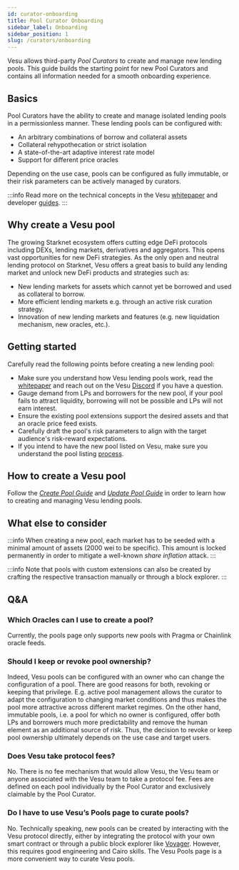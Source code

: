 ```yaml
---
id: curator-onboarding
title: Pool Curator Onboarding
sidebar_label: Onboarding
sidebar_position: 1
slug: /curators/onboarding
---
```



Vesu allows third-party _Pool Curators_ to create and manage new lending pools. This guide builds the starting point for new Pool Curators and contains all information needed for a smooth onboarding experience.

## Basics

Pool Curators have the ability to create and manage isolated lending pools in a permissionless manner. These lending pools can be configured with:

- An arbitrary combinations of borrow and collateral assets
- Collateral rehypothecation or strict isolation
- A state-of-the-art adaptive interest rate model
- Support for different price oracles

Depending on the use case, pools can be configured as fully immutable, or their risk parameters can be actively managed by curators.

:::info
Read more on the technical concepts in the Vesu [whitepaper](../explore/whitepaper) and developer [guides](../dev-guides/architecture).
:::

## Why create a Vesu pool

The growing Starknet ecosystem offers cutting edge DeFi protocols including DEXs, lending markets, derivatives and aggregators. This opens vast opportunities for new DeFi strategies. As the only open and neutral lending protocol on Starknet, Vesu offers a great basis to build any lending market and unlock new DeFi products and strategies such as:

- New lending markets for assets which cannot yet be borrowed and used as collateral to borrow.
- More efficient lending markets e.g. through an active risk curation strategy.
- Innovation of new lending markets and features (e.g. new liquidation mechanism, new oracles, etc.).

## Getting started

Carefully read the following points before creating a new lending pool:

- Make sure you understand how Vesu lending pools work, read the [whitepaper](../explore/whitepaper) and reach out on the Vesu [Discord](https://discord.gg/G9Gxgujj8T) if you have a question.
- Gauge demand from LPs and borrowers for the new pool, if your pool fails to attract liquidity, borrowing will not be possible and LPs will not earn interest.
- Ensure the existing pool extensions support the desired assets and that an oracle price feed exists.
- Carefully draft the pool's risk parameters to align with the target audience's risk-reward expectations.
- If you intend to have the new pool listed on Vesu, make sure you understand the pool listing [process](./listing).

## How to create a Vesu pool

Follow the [_Create Pool Guide_](../user-guides/create-pool-guide) and [_Update Pool Guide_](../user-guides/manage-pool-guide) in order to learn how to creating and managing Vesu lending pools.

## What else to consider

:::info
When creating a new pool, each market has to be seeded with a minimal amount of assets (2000 wei to be specific). This amount is locked permanently in order to mitigate a well-known _share inflation_ attack.
:::

:::info
Note that pools with custom extensions can also be created by crafting the respective transaction manually or through a block explorer.
:::

## Q&A

### Which Oracles can I use to create a pool?

Currently, the pools page only supports new pools with Pragma or Chainlink oracle feeds.

### Should I keep or revoke pool ownership?

Indeed, Vesu pools can be configured with an owner who can change the configuration of a pool. There are good reasons for both, revoking or keeping that privilege. E.g. active pool management allows the curator to adapt the configuration to changing market conditions and thus makes the pool more attractive across different market regimes. On the other hand, immutable pools, i.e. a pool for which no owner is configured, offer both LPs and borrowers much more predictability and remove the human element as an additional source of risk. Thus, the decision to revoke or keep pool ownership ultimately depends on the use case and target users.

### Does Vesu take protocol fees?

No. There is no fee mechanism that would allow Vesu, the Vesu team or anyone associated with the Vesu team to take a protocol fee. Fees are defined on each pool individually by the Pool Curator and exclusively claimable by the Pool Curator.

### Do I have to use Vesu’s Pools page to curate pools?

No. Technically speaking, new pools can be created by interacting with the Vesu protocol directly, either by integrating the protocol with your own smart contract or through a public block explorer like [Voyager](https://voyager.online). However, this requires good engineering and Cairo skills. The Vesu Pools page is a more convenient way to curate Vesu pools.